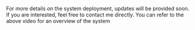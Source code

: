 For more details on the system deployment, updates will be provided soon. If you are interested, feel free to contact me directly. You can refer to the above video for an overview of the system
